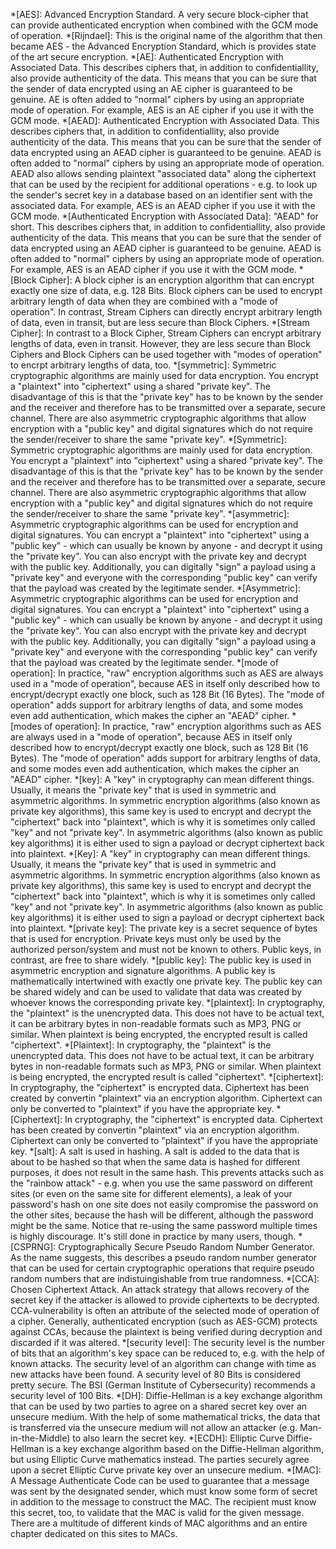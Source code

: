 *[AES]: Advanced Encryption Standard. A very secure block-cipher that can provide authenticated encryption when combined with the GCM mode of operation.
*[Rijndael]: This is the original name of the algorithm that then became AES - the Advanced Encryption Standard, which is provides state of the art secure encryption.
*[AE]: Authenticated Encryption with Associated Data. This describes ciphers that, in addition to confidentiallity, also provide authenticity of the data. This means that you can be sure that the sender of data encrypted using an AE cipher is guaranteed to be genuine. AE is often added to "normal" ciphers by using an appropriate mode of operation. For example, AES is an AE cipher if you use it with the GCM mode.
*[AEAD]: Authenticated Encryption with Associated Data. This describes ciphers that, in addition to confidentiallity, also provide authenticity of the data. This means that you can be sure that the sender of data encrypted using an AEAD cipher is guaranteed to be genuine. AEAD is often added to "normal" ciphers by using an appropriate mode of operation. AEAD also allows sending plaintext "associated data" along the ciphertext that can be used by the recipient for additional operations - e.g. to look up the sender's secret key in a database based on an identifier sent with the associated data. For example, AES is an AEAD cipher if you use it with the GCM mode.
*[Authenticated Encryption with Associated Data]: "AEAD" for short. This describes ciphers that, in addition to confidentiallity, also provide authenticity of the data. This means that you can be sure that the sender of data encrypted using an AEAD cipher is guaranteed to be genuine. AEAD is often added to "normal" ciphers by using an appropriate mode of operation. For example, AES is an AEAD cipher if you use it with the GCM mode.
*[Block Cipher]: A block cipher is an encryption algorithm that can encrypt exactly one size of data, e.g. 128 Bits. Block ciphers can be used to encrypt arbitrary length of data when they are combined with a "mode of operation". In contrast, Stream Ciphers can directly encrypt arbitrary length of data, even in transit, but are less secure than Block Ciphers.
*[Stream Cipher]: In contrast to a Block Cipher, Stream Ciphers can encrypt arbitrary lengths of data, even in transit. However, they are less secure than Block Ciphers and Block Ciphers can be used together with "modes of operation" to encrpt arbitrary lengths of data, too.
*[symmetric]: Symmetric cryptographic algorithms are mainly used for data encryption. You encrypt a "plaintext" into "ciphertext" using a shared "private key". The disadvantage of this is that the "private key" has to be known by the sender and the receiver and therefore has to be transmitted over a separate, secure channel. There are also asymmetric cryptographic algorithms that allow encryption with a "public key" and digital signatures which do not require the sender/receiver to share the same "private key".
*[Symmetric]: Symmetric cryptographic algorithms are mainly used for data encryption. You encrypt a "plaintext" into "ciphertext" using a shared "private key". The disadvantage of this is that the "private key" has to be known by the sender and the receiver and therefore has to be transmitted over a separate, secure channel. There are also asymmetric cryptographic algorithms that allow encryption with a "public key" and digital signatures which do not require the sender/receiver to share the same "private key".
*[asymmetric]: Asymmetric cryptographic algorithms can be used for encryption and digital signatures. You can encrypt a "plaintext" into "ciphertext" using a "public key" - which can usually be known by anyone - and decrypt it using the "private key". You can also encrypt with the private key and decrypt with the public key. Additionally, you can digitally "sign" a payload using a "private key" and everyone with the corresponding "public key" can verify that the payload was created by the legitimate sender.
*[Asymmetric]: Asymmetric cryptographic algorithms can be used for encryption and digital signatures. You can encrypt a "plaintext" into "ciphertext" using a "public key" - which can usually be known by anyone - and decrypt it using the "private key". You can also encrypt with the private key and decrypt with the public key. Additionally, you can digitally "sign" a payload using a "private key" and everyone with the corresponding "public key" can verify that the payload was created by the legitimate sender.
*[mode of operation]: In practice, "raw" encryption algorithms such as AES are always used in a "mode of operation", because AES in itself only described how to encrypt/decrypt exactly one block, such as 128 Bit (16 Bytes). The "mode of operation" adds support for arbitrary lengths of data, and some modes even add authentication, which makes the cipher an "AEAD" cipher.
*[modes of operation]: In practice, "raw" encryption algorithms such as AES are always used in a "mode of operation", because AES in itself only described how to encrypt/decrypt exactly one block, such as 128 Bit (16 Bytes). The "mode of operation" adds support for arbitrary lengths of data, and some modes even add authentication, which makes the cipher an "AEAD" cipher.
*[key]: A "key" in cryptography can mean different things. Usually, it means the "private key" that is used in symmetric and asymmetric algorithms. In symmetric encryption algorithms (also known as private key algorithms), this same key is used to encrypt and decrypt the "ciphertext" back into "plaintext", which is why it is sometimes only called "key" and not "private key". In asymmetric algorithms (also known as public key algorithms) it is either used to sign a payload or decrypt ciphertext back into plaintext.
*[Key]: A "key" in cryptography can mean different things. Usually, it means the "private key" that is used in symmetric and asymmetric algorithms. In symmetric encryption algorithms (also known as private key algorithms), this same key is used to encrypt and decrypt the "ciphertext" back into "plaintext", which is why it is sometimes only called "key" and not "private key". In asymmetric algorithms (also known as public key algorithms) it is either used to sign a payload or decrypt ciphertext back into plaintext.
*[private key]: The private key is a secret sequence of bytes that is used for encryption. Private keys must only be used by the authorized person/system and must not be known to others. Public keys, in contrast, are free to share widely.
*[public key]: The public key is used in asymmetric encryption and signature algorithms. A public key is mathematically intertwined with exactly one private key. The public key can be shared widely and can be used to validate that data was created by whoever knows the corresponding private key.
*[plaintext]: In cryptography, the "plaintext" is the unencrypted data. This does not have to be actual text, it can be arbitrary bytes in non-readable formats such as MP3, PNG or similar. When plaintext is being encrypted, the encrypted result is called "ciphertext".
*[Plaintext]: In cryptography, the "plaintext" is the unencrypted data. This does not have to be actual text, it can be arbitrary bytes in non-readable formats such as MP3, PNG or similar. When plaintext is being encrypted, the encrypted result is called "ciphertext".
*[ciphertext]: In cryptography, the "ciphertext" is encrypted data. Ciphertext has been created by convertin "plaintext" via an encryption algorithm. Ciphertext can only be converted to "plaintext" if you have the appropriate key.
*[Ciphertext]: In cryptography, the "ciphertext" is encrypted data. Ciphertext has been created by convertin "plaintext" via an encryption algorithm. Ciphertext can only be converted to "plaintext" if you have the appropriate key.
*[salt]: A salt is used in hashing. A salt is added to the data that is about to be hashed so that when the same data is hashed for different purposes, it does not result in the same hash. This prevents attacks such as the "rainbow attack" - e.g. when you use the same password on different sites (or even on the same site for different elements), a leak of your password's hash on one site does not easily compromise the password on the other sites, because the hash will be different, although the password might be the same. Notice that re-using the same password multiple times is highly discourage. It's still done in practice by many users, though.
*[CSPRNG]: Cryptographically Secure Pseudo Random Number Generator. As the name suggests, this describes a pseudo random number generator that can be used for certain cryptographic operations that require pseudo random numbers that are indistuingishable from true randomness.
*[CCA]: Chosen Ciphertext Attack. An attack strategy that allows recovery of the secret key if the attacker is allowed to provide ciphertexts to be decrypted. CCA-vulnerability is often an attribute of the selected mode of operation of a cipher. Generally, authenticated encryption (such as AES-GCM) protects against CCAs, because the plaintext is being verified during decryption and discarded if it was altered.
*[security level]: The security level is the number of bits that an algorithm's key space can be reduced to, e.g. with the help of known attacks. The security level of an algorithm can change with time as new attacks have been found. A security level of 80 Bits is considered pretty secure. The BSI (German Institute of Cybersecurity) recommends a security level of 100 Bits.
*[DH]: Diffie-Hellman is a key exchange algorithm that can be used by two parties to agree on a shared secret key over an unsecure medium. With the help of some mathematical tricks, the data that is transferred via the unsecure medium will not allow an attacker (e.g. Man-in-the-Middle) to also learn the secret key.
*[ECDH]: Elliptic Curve Diffie-Hellman is a key exchange algorithm based on the Diffie-Hellman algorithm, but using Elliptic Curve mathematics instead. The parties securely agree upon a secret Elliptic Curve private key over an unsecure medium.
*[MAC]: A Message Authenticate Code can be used to guarantee that a message was sent by the designated sender, which must know some form of secret in addition to the message to construct the MAC. The recipient must know this secret, too, to validate that the MAC is valid for the given message. There are a multitude of different kinds of MAC algorithms and an entire chapter dedicated on this sites to MACs.